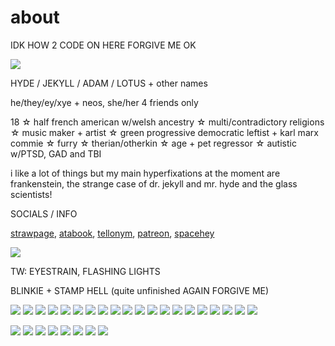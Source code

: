 # about

IDK HOW 2 CODE ON HERE FORGIVE ME OK

![](http://i.picasion.com/gl/92/kPCZ.gif)

HYDE / JEKYLL / ADAM / LOTUS + other names

he/they/ey/xye + neos, she/her 4 friends only

18 ☆ half french american w/welsh ancestry ☆ multi/contradictory religions ☆ music maker + artist ☆ green progressive democratic leftist + karl marx commie ☆ furry ☆ therian/otherkin ☆ age + pet regressor ☆ autistic w/PTSD, GAD and TBI

i like a lot of things but my main hyperfixations at the moment are frankenstein, the strange case of dr. jekyll and mr. hyde and the glass scientists!

SOCIALS / INFO

[strawpage](clervalsteincreature.straw.page), [atabook](clervalstein.atabook.org), [tellonym](https://tellonym.me/clervalstein), [patreon](patreon.com/clervalstein), [spacehey](spacehey.com/americore)

![](https://64.media.tumblr.com/eedac006781b55be89368287c935aee9/bea578ccfee15413-13/s1280x1920/74d7ef66d58a68808a6d618b527b4b7594f4b874.gifv)

TW: EYESTRAIN, FLASHING LIGHTS

BLINKIE + STAMP HELL (quite unfinished AGAIN FORGIVE ME)

![](https://64.media.tumblr.com/13c469e3586dc3fb6b79843be8509222/1a0bd8a997af9343-b2/s250x400/530ce1d8a51f9abe82e386e02714ea5012dbd596.gifv) ![](https://64.media.tumblr.com/d999ef8917b38ff105b6bee56b4907be/91b48d81228e7007-8b/s250x400/ac1735110c404dda4c14b32cb79f771590c6fb16.gifv) ![](https://64.media.tumblr.com/b7b19d10788c2fb539ecbbfc29e5c7ae/8dc063230d650b6b-9a/s250x400/994df8162ffb0c219c82a45ad8cc1fae2b09304b.gifv) ![](https://64.media.tumblr.com/02bff094bba05356d3b61dc8c51f9d07/8dc063230d650b6b-dd/s250x400/ea6051eb2fc152b3642d66c7d00fd86f8c0b4b34.gifv) ![](https://64.media.tumblr.com/4c14117f2b80edb53050a2c37986672e/8dc063230d650b6b-02/s250x400/4f8925ab5d657aa141465af64334081d2ec252f5.gifv) ![](https://64.media.tumblr.com/d7589e64afba3b3a467488ece3e15b2e/8dc063230d650b6b-db/s250x400/d5bd89139c4059c1af368f93b007380ca5b85f91.gifv) ![](https://64.media.tumblr.com/81dbc7247cb178b880ab592148d8d600/828562ac49032e67-b3/s250x400/98ce6abcee355e5a801c279c54f2aa8fb281116e.gifv) ![](https://64.media.tumblr.com/d762cc9a01c74bbd500bc69825dbaf94/c12c4f34b3288c49-e9/s250x400/cd7005ae31414094b47bf0a6074d7ffd5540e353.webp) ![](https://64.media.tumblr.com/6bd8aa6c762877e569bdfeb7e1adccba/c12c4f34b3288c49-a3/s250x400/f5374bcacdff49b1450e90411b1101527b34daf9.webp) ![](https://64.media.tumblr.com/7eef6b1172579238d2ed15dd058e9fee/a376a24e0c8f20db-2f/s250x400/4129958121ddae3270ede57cf9cfe61b478332d9.gifv) ![](https://64.media.tumblr.com/9afe647cf2aaf87e4d4965d3e17f470c/c7a7fceb2a7d3e8f-bc/s250x400/b16a29047f5e244ab95d97e11ba06bc081357b81.gifv) ![](https://64.media.tumblr.com/bf1d21cd54a8358982e5acb1a11b0a19/f8bfb3ce524423e2-62/s250x400/65f1a0dbf58a1daf42a774b5572a594278f37358.gifv) ![](https://64.media.tumblr.com/2bccf48314e68550e470d83084362b0a/4f330b2bffddc0d3-d0/s250x400/07f761904e49d4201f9dfac3cc251b4eb2c7acf3.gifv) ![](https://64.media.tumblr.com/23307045e05305c82f9956008c275dfb/68a742037c265a23-a9/s250x400/c21a2f86cf138f2202784ef7bae0519d3b0427ff.gifv) ![](https://64.media.tumblr.com/3cb66fa802f3f53c2c8654499a14a686/68a742037c265a23-06/s250x400/65c439de5a323e2b0b36e192c2231483f0aee48c.gifv) ![](https://64.media.tumblr.com/e49137e7b3597cd2e0f445935c2bad92/68a742037c265a23-7e/s250x400/a27878ae809479800171588be54a330b4022e489.gifv) ![](https://i.postimg.cc/nz74CKRC/blinkies-Cafe-m-S-1.gif) ![](https://64.media.tumblr.com/74705758086f71cfd1cad3ba54a4358d/828562ac49032e67-31/s250x400/7428dbb744266c4f7a4d4721652de8ccedb0d1ed.gifv) ![](https://64.media.tumblr.com/45eb546617113dd29acbc1f5eb063372/828562ac49032e67-7f/s250x400/f217c63179a9116d75a2f781d754fc22ecefdf68.gifv) ![](https://64.media.tumblr.com/55e7588d7b00339dcb9de819a2fa0322/fafdbf6c09fcc91c-a1/s250x400/a47576d05a844784a13fe9a162c240195be9300a.webp)


![](https://64.media.tumblr.com/82841515b4216c33de83772fbe05c6d4/7a447049b086ffa6-90/s100x200/c078f3364005c2c962a03c5cde35297cf84564e4.pnj) ![](https://64.media.tumblr.com/3ac3e9c9e456377a0bf4189011e62f55/d2d2e653ce9b8f37-b9/s100x200/4e0e15312ec3c0bcbf5080bc7bb4265fa81620e6.webp) ![](https://64.media.tumblr.com/47443994523e0cfce88eb2330f711a91/d2d2e653ce9b8f37-2e/s100x200/2b88b5d6570a814d42f9313f8e9a3369adf9169a.gifv) ![](https://64.media.tumblr.com/43bb6511d6154469617d0de75ee093cb/4275bcfcf8ee841f-b9/s100x200/18d76bf2cdd5ce36dc7c36c1c13f99dff58217d0.gifv) ![](https://64.media.tumblr.com/1abfd16dfb96bfbbd39b57d548ac5642/8c96c7bee404714f-6a/s100x200/c4b60958cf40758fbd7988f3a836c647e98031c1.pnj) ![](https://64.media.tumblr.com/bf9e9f837a28dbc93b2643e27d422710/1a0bd8a997af9343-02/s100x200/53d4f97d13fd48cf33429d5a0865090173705465.gifv) ![](https://64.media.tumblr.com/ffcf4023c5b95fe19245a7ef0cbd84b7/4275bcfcf8ee841f-64/s100x200/966bea6d252f44a99f7223902ae0cd94b1443b46.gifv) ![](https://64.media.tumblr.com/c23e5cefa0f4a1d4c11430c4b99fc019/4275bcfcf8ee841f-6e/s100x200/4f67eec7c5f7ce9df737e5c8e4769ff99707645b.gifv)




